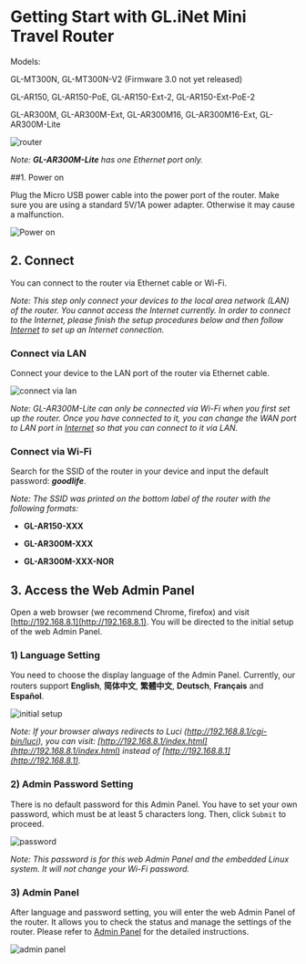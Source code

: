 # Getting Start with GL.iNet Mini Travel Router

Models:

GL-MT300N, GL-MT300N-V2 (Firmware 3.0 not yet released)

GL-AR150, GL-AR150-PoE, GL-AR150-Ext-2, GL-AR150-Ext-PoE-2

GL-AR300M, GL-AR300M-Ext, GL-AR300M16, GL-AR300M16-Ext, GL-AR300M-Lite

![router](https://static.gl-inet.com/docs/en/3/setup/mini_router/first-time_setup/router.jpg)

*Note: **GL-AR300M-Lite** has one Ethernet port only.*



##1. Power on 

Plug the Micro USB power cable into the power port of the router. Make sure you are using a standard 5V/1A power adapter. Otherwise it may cause a malfunction.

![Power on](https://static.gl-inet.com/docs/en/3/setup/mini_router/first-time_setup/power.jpg)

## 2. Connect 

You can connect to the router via Ethernet cable or Wi-Fi.

*Note: This step only connect your devices to the local area network (LAN) of the router. You cannot access the Internet currently. In order to connect to the Internet, please finish the setup procedures below and then follow [Internet](internet.md) to set up an Internet connection.*



### Connect via LAN 
Connect your device to the LAN port of the router via Ethernet cable.

![connect via lan](https://static.gl-inet.com/docs/en/3/setup/mini_router/first-time_setup/connect.jpg)

*Note: GL-AR300M-Lite can only be connected via Wi-Fi when you first set up the router. Once you have connected to it, you can change the WAN port to LAN port in [Internet](Internet#1.-cable.md) so that you can connect to it via LAN.*



### Connect via Wi-Fi 
Search for the SSID of the router in your device and input the default password: ***goodlife***.

*Note: The SSID was printed on the bottom label of the router with the following formats:*

- **GL-AR150-XXX**

- **GL-AR300M-XXX**

- **GL-AR300M-XXX-NOR**




## 3. Access the Web Admin Panel

Open a web browser (we recommend Chrome, firefox) and visit [http://192.168.8.1](http://192.168.8.1). You will be directed to the initial setup of the web Admin Panel. 



### 1) Language Setting
You need to choose the display language of the Admin Panel. Currently, our routers support **English**, **简体中文**, **繁體中文**, **Deutsch**, **Français** and **Español**.

![initial setup](https://static.gl-inet.com/docs/en/3/setup/mini_router/first-time_setup/welcome.jpg)

*Note: If your browser always redirects to Luci (http://192.168.8.1/cgi-bin/luci), you can visit: [http://192.168.8.1/index.html](http://192.168.8.1/index.html) instead of [http://192.168.8.1](http://192.168.8.1).*

  

### 2) Admin Password Setting
There is no default password for this Admin Panel. You have to set your own password, which must be at least 5 characters long. Then, click `Submit` to proceed.

![password](https://static.gl-inet.com/docs/en/3/setup/first-time_setup/password.jpg)

*Note: This password is for this web Admin Panel and the embedded Linux system. It will not change your Wi-Fi password.*



### 3) Admin Panel
After language and password setting, you will enter the web Admin Panel of the router. It allows you to check the status and manage the settings of the router. Please refer to [Admin Panel](internet.md) for the detailed instructions.

![admin panel](https://static.gl-inet.com/docs/en/3/setup/mini_router/first-time_setup/main_ui.jpg)
